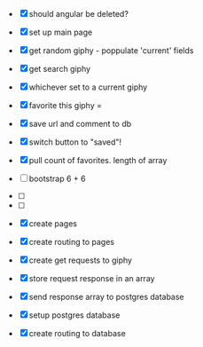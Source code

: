 - [x] should angular be deleted?

- [x] set up main page
- [x] get random giphy - poppulate 'current' fields
- [x] get search giphy
- [x] whichever set to a current giphy
- [x] favorite this giphy =
- [x] save url and comment to db
- [x] switch button to "saved"!
- [x] pull count of favorites. length of array
- [ ] bootstrap 6 + 6
- [ ]
- [ ]

- [x] create pages
- [x] create routing to pages
- [x] create get requests to giphy
- [x] store request response in an array
- [x] send response array to postgres database
- [x] setup postgres database
- [x] create routing to database
